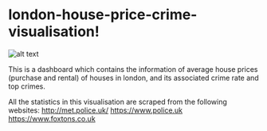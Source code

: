 # london-house-price-crime-visualisation!

![alt text](https://github.com/chkwokmichael/london-house-price-crime-visualisation/preview.jpg)


This is a dashboard which contains the information of average house prices (purchase and rental) of houses in london, and its associated crime rate and top crimes.

All the statistics in this visualisation are scraped from the following websites:
http://met.police.uk/
https://www.police.uk
https://www.foxtons.co.uk
